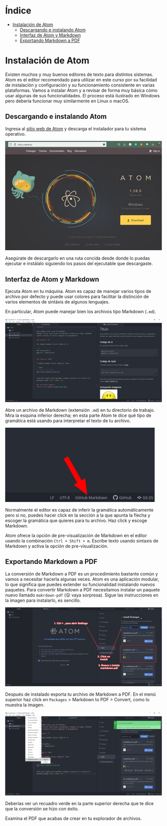 <!-- markdown-toc start - Don't edit this section. Run M-x markdown-toc-refresh-toc -->
# Índice

- [Instalación de Atom](#instalación-de-atom)
    - [Descargando e instalando Atom](#descargando-e-instalando-atom)
    - [Interfaz de Atom y Markdown](#interfaz-de-atom-y-markdown)
    - [Exportando Markdown a PDF](#exportando-markdown-a-pdf)

<!-- markdown-toc end -->


# Instalación de Atom

Existen muchos y muy buenos editores de texto para distintos sistemas.
Atom es el editor recomendado para utilizar en este curso por su
facilidad de instalación y configuración y su funcionamiento consistente
en varias plataformas. Vamos a instalar Atom y a revisar de forma muy
básica cómo usar algunas de sus funcionalidades. El proceso está
ilustrado en Windows pero debería funcionar muy similarmente en Linux o
macOS.

## Descargando e instalando Atom

Ingresa al [sitio web de Atom](https://atom.io/) y descarga el
instalador para tu sistema operativo.

![](./Imagenes/atom_page.png)

Asegúrate de descargarlo en una ruta concida desde donde lo puedas ejecutar e
instálalo siguiendo los pasos del ejecutable que descargaste.

## Interfaz de Atom y Markdown

Ejecuta Atom en tu máquina. Atom es capaz de manejar varios tipos de
archivo por defecto y puede usar colores para facilitar la distinción de
varios elementos de sintáxis de algunos lenguajes.

En particular, Atom puede manejar bien los archivos tipo Markdown
(`.md`).

![](./Imagenes/atom_interfaz2.png)

Abre un archivo de Markdown (extensión `.md`) en tu directorio de
trabajo. Mira la esquina inferior derecha; en esta parte Atom te dice
qué tipo de gramática está usando para interpretar el texto de tu
archivo.

![](./Imagenes/atom_gramatica.png)

Normalmente el editor es capaz de inferir la gramática automáticamente
pero si no, puedes hacer click en la sección a la que apunta la flecha y
escoger la gramática que quieres para tu archivo. Haz click y escoge
Markdown.

Atom ofrece la opción de pre-visualización de Markdown en el editor
usando la combinación `Ctrl + Shift + m`. Escribe texto usando sintaxis
de Markdown y activa la opción de pre-visualización.

## Exportando Markdown a PDF

La conversión de Markdown a PDF es un procedimiento bastante común y vamos a
necesitar hacerla algunas veces. Atom es una aplicación modular, lo que
significa que puedes extender su funcionalidad instalando nuevos paquetes. Para
convertir Markdown a PDF necesitamos instalar un paquete nuevo llamado
`makrdown-pdf` (:astonished: vaya sorpresa). Sigue las instrucciones en la
imagen para instalarlo, es sencillo.

![](./Imagenes/instrucciones_markdown_pdf.png)

Después de instalado exporta tu archivo de Markdown a PDF. En el menú
superior haz click en `Packages` \> Markdown to PDF \> Convert, como lo
muestra la imagen.

![](./Imagenes/atom_markdown_a_pdf.png)

Deberías ver un recuadro verde en la parte superior derecha que te dice
que la conversión se hizo con éxito.

Examina el PDF que acabas de crear en tu explorador de archivos.
